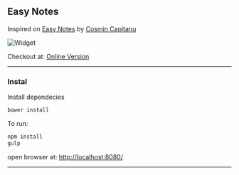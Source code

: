 ## Easy Notes
Inspired on [Easy Notes] by [Cosmin Capitanu]

![Widget](https://d13yacurqjgara.cloudfront.net/users/78637/screenshots/974693/attachments/112631/Easy_Note_Bigger_2.jpg)

Checkout at: [Online Version]

---

### Instal

Install dependecies

```sh
bower install
```

To run:

```sh
npm install
gulp
```
open browser at: [http://localhost:8080/](http://localhost:8080/)

---

[Easy Notes]: <https://dribbble.com/shots/974693-Easy-Note>
[Cosmin Capitanu]: <https://dribbble.com/Radium>
[Online Version]: <http://favasconcelos.github.io/easy-notes> 